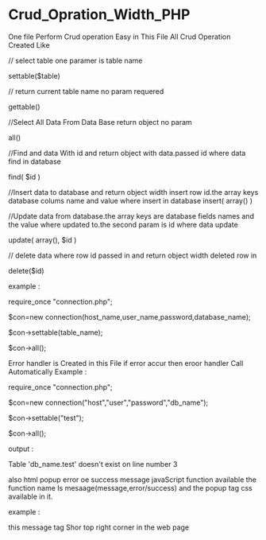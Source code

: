 # Crud_Opration_Width_PHP 
One file Perform Crud operation Easy 
in This File All Crud Operation Created Like 

// select table one paramer is table name

settable($table)	


// return current table name no param requered 

gettable()


//Select All Data From Data Base return object no param 

all()


//Find and data With id and return object with data.passed id where data find in database 

find( $id ) 


//Insert data to database and return object width insert row id.the array keys database colums name and value where insert in database 
insert( array() )

//Update data from database.the array keys are database fields names and the value where updated to.the second param is id where data update

update( array(),  $id )


// delete data where row id passed in and return object width deleted row in 

delete($id) 


example : 


require_once "connection.php"; 

$con=new connection(host_name,user_name,password,database_name); 

$con->settable(table_name); 

$con->all();


Error handler is Created in this File if error accur then eroor handler Call Automatically
Example :


require_once "connection.php";

$con=new connection("host","user","password","db_name");

$con->settable("test");

$con->all();


 output :
 
 
Table 'db_name.test' doesn't exist on line number 3

also html popup error oe success message javaScript function available the function name Is mesaage(message,error/success)
and the popup tag css available in it.


example :


<script>
 
  message("Error Found","error");
 
  </script>
  
  
  this message tag Shor top right corner in the web page
